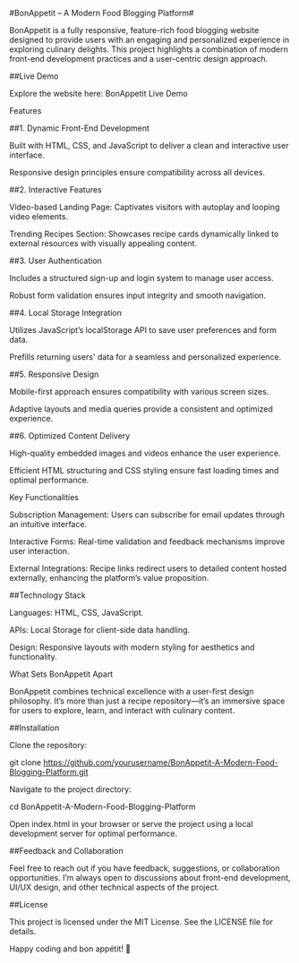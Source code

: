 #BonAppetit – A Modern Food Blogging Platform#

BonAppetit is a fully responsive, feature-rich food blogging website designed to provide users with an engaging and personalized experience in exploring culinary delights. This project highlights a combination of modern front-end development practices and a user-centric design approach.

##Live Demo

Explore the website here: BonAppetit Live Demo

Features

##1. Dynamic Front-End Development

Built with HTML, CSS, and JavaScript to deliver a clean and interactive user interface.

Responsive design principles ensure compatibility across all devices.

##2. Interactive Features

Video-based Landing Page: Captivates visitors with autoplay and looping video elements.

Trending Recipes Section: Showcases recipe cards dynamically linked to external resources with visually appealing content.

##3. User Authentication

Includes a structured sign-up and login system to manage user access.

Robust form validation ensures input integrity and smooth navigation.

##4. Local Storage Integration

Utilizes JavaScript’s localStorage API to save user preferences and form data.

Prefills returning users' data for a seamless and personalized experience.

##5. Responsive Design

Mobile-first approach ensures compatibility with various screen sizes.

Adaptive layouts and media queries provide a consistent and optimized experience.

##6. Optimized Content Delivery

High-quality embedded images and videos enhance the user experience.

Efficient HTML structuring and CSS styling ensure fast loading times and optimal performance.

Key Functionalities

Subscription Management: Users can subscribe for email updates through an intuitive interface.

Interactive Forms: Real-time validation and feedback mechanisms improve user interaction.

External Integrations: Recipe links redirect users to detailed content hosted externally, enhancing the platform’s value proposition.

##Technology Stack

Languages: HTML, CSS, JavaScript.

APIs: Local Storage for client-side data handling.

Design: Responsive layouts with modern styling for aesthetics and functionality.

What Sets BonAppetit Apart

BonAppetit combines technical excellence with a user-first design philosophy. It’s more than just a recipe repository—it’s an immersive space for users to explore, learn, and interact with culinary content.

##Installation

Clone the repository:

git clone https://github.com/yourusername/BonAppetit-A-Modern-Food-Blogging-Platform.git

Navigate to the project directory:

cd BonAppetit-A-Modern-Food-Blogging-Platform

Open index.html in your browser or serve the project using a local development server for optimal performance.

##Feedback and Collaboration

Feel free to reach out if you have feedback, suggestions, or collaboration opportunities. I’m always open to discussions about front-end development, UI/UX design, and other technical aspects of the project.

##License

This project is licensed under the MIT License. See the LICENSE file for details.

Happy coding and bon appétit! 🍴
